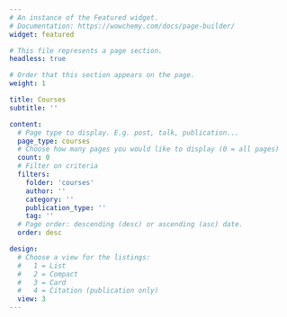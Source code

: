 ```yaml
---
# An instance of the Featured widget.
# Documentation: https://wowchemy.com/docs/page-builder/
widget: featured

# This file represents a page section.
headless: true

# Order that this section appears on the page.
weight: 1

title: Courses
subtitle: ''

content:
  # Page type to display. E.g. post, talk, publication...
  page_type: courses
  # Choose how many pages you would like to display (0 = all pages)
  count: 0
  # Filter on criteria
  filters:
    folder: 'courses'
    author: ''
    category: ''
    publication_type: ''
    tag: ''
  # Page order: descending (desc) or ascending (asc) date.
  order: desc

design:
  # Choose a view for the listings:
  #   1 = List
  #   2 = Compact
  #   3 = Card
  #   4 = Citation (publication only)
  view: 3
---
```

